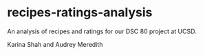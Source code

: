 # recipes-ratings-analysis
An analysis of recipes and ratings for our DSC 80 project at UCSD.

Karina Shah and Audrey Meredith